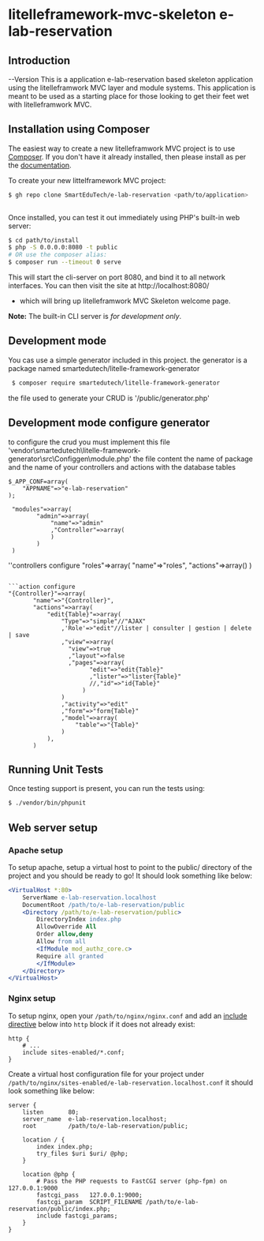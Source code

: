 # litelleframework-mvc-skeleton e-lab-reservation

## Introduction
--Version 
This is a application e-lab-reservation based skeleton application using the litelleframwork MVC layer and module
systems. This application is meant to be used as a starting place for those
looking to get their feet wet with litelleframwork MVC.

## Installation using Composer

The easiest way to create a new litelleframwork MVC project is to use
[Composer](https://getcomposer.org/). If you don't have it already installed,
then please install as per the [documentation](https://getcomposer.org/doc/00-intro.md).

To create your new littelframework MVC project:

```bash
$ gh repo clone SmartEduTech/e-lab-reservation <path/to/application>
 
```

Once installed, you can test it out immediately using PHP's built-in web server:

```bash
$ cd path/to/install
$ php -S 0.0.0.0:8080 -t public
# OR use the composer alias:
$ composer run --timeout 0 serve
```

This will start the cli-server on port 8080, and bind it to all network
interfaces. You can then visit the site at http://localhost:8080/
- which will bring up litelleframwork MVC Skeleton welcome page.

**Note:** The built-in CLI server is *for development only*.

## Development mode
 
 You cas use a simple generator included in this project.
 the generator is a package named smartedutech/litelle-framework-generator
```bash
 $ composer require smartedutech/litelle-framework-generator
```
the file used to generate your CRUD is '/public/generator.php'
## Development mode configure generator
to configure the crud you must implement this file 'vendor\smartedutech\litelle-framework-generator\src\Configgen\module.php' 
the file content the name of package and the name of your controllers and actions with the database tables 
```configure application package
$_APP_CONF=array(
    "APPNAME"=>"e-lab-reservation"
);
```

```module configure
 "modules"=>array(
        "admin"=>array(
            "name"=>"admin"
            ,"Controller"=>array(
            )
        )
 )
 ```

 ''controllers configure
 "roles"=>array(
    "name"=>"roles",
    "actions"=>array()
 )
 ```

```action configure
"{Controller}"=>array(
        "name"=>"{Controller}",
        "actions"=>array(
            "edit{Table}"=>array(
                "Type"=>"simple"//"AJAX"
                ,'Role'=>"edit"//lister | consulter | gestion | delete | save
                ,"view"=>array(
                  "view"=>true
                  ,"layout"=>false
                  ,"pages"=>array(
                        "edit"=>"edit{Table}"
                        ,"lister"=>"lister{Table}"
                        //,"id"=>"id{Table}"
                      )
                )
                ,"activity"=>"edit"
                ,"form"=>"form{Table}"
                ,"model"=>array(
                    "table"=>"{Table}"
                )
            ),
        )
```

## Running Unit Tests
 

Once testing support is present, you can run the tests using:

```bash
$ ./vendor/bin/phpunit
```
   
## Web server setup

### Apache setup

To setup apache, setup a virtual host to point to the public/ directory of the
project and you should be ready to go! It should look something like below:

```apache
<VirtualHost *:80>
    ServerName e-lab-reservation.localhost
    DocumentRoot /path/to/e-lab-reservation/public
    <Directory /path/to/e-lab-reservation/public>
        DirectoryIndex index.php
        AllowOverride All
        Order allow,deny
        Allow from all
        <IfModule mod_authz_core.c>
        Require all granted
        </IfModule>
    </Directory>
</VirtualHost>
```

### Nginx setup

To setup nginx, open your `/path/to/nginx/nginx.conf` and add an
[include directive](http://nginx.org/en/docs/ngx_core_module.html#include) below
into `http` block if it does not already exist:

```nginx
http {
    # ...
    include sites-enabled/*.conf;
}
```


Create a virtual host configuration file for your project under `/path/to/nginx/sites-enabled/e-lab-reservation.localhost.conf`
it should look something like below:

```nginx
server {
    listen       80;
    server_name  e-lab-reservation.localhost;
    root         /path/to/e-lab-reservation/public;

    location / {
        index index.php;
        try_files $uri $uri/ @php;
    }

    location @php {
        # Pass the PHP requests to FastCGI server (php-fpm) on 127.0.0.1:9000
        fastcgi_pass   127.0.0.1:9000;
        fastcgi_param  SCRIPT_FILENAME /path/to/e-lab-reservation/public/index.php;
        include fastcgi_params;
    }
} 
 